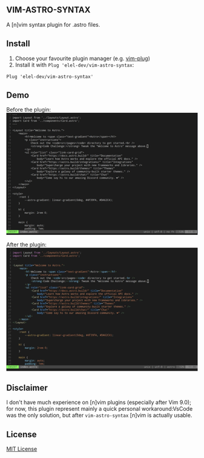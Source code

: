 ## VIM-ASTRO-SYNTAX

A [n]vim syntax plugin for .astro files.

## Install

1. Choose your favourite plugin manager (e.g. [vim-plug](https://github.com/junegunn/vim-plug))
1. Install it with `Plug 'elel-dev/vim-astro-syntax`:

```vim
Plug 'elel-dev/vim-astro-syntax'
```

## Demo

Before the plugin:
![before vim-astro-syntax](./test/pictures/before-vim-astro-syntax.jpg)

After the plugin:
![after vim-astro-syntax](./test/pictures/after-vim-astro-syntax.jpg)

## Disclaimer

I don't have much experience on [n]vim plugins (especially after Vim 9.0); for now, this plugin represent mainly a quick personal workaround:VsCode was the only solution, but after `vim-astro-syntax` [n]vim is actually usable.

## License

[MIT License](LICENSE)

